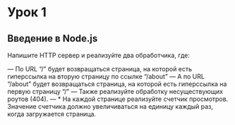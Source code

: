 # Урок 1 

## Введение в Node.js

Напишите HTTP сервер и реализуйте два обработчика, где:

— По URL “/” будет возвращаться страница, на которой есть гиперссылка на вторую страницу по ссылке “/about”
— А по URL “/about” будет возвращаться страница, на которой есть гиперссылка на первую страницу “/”
— Также реализуйте обработку несуществующих роутов (404).
— * На каждой странице реализуйте счетчик просмотров. Значение счетчика должно увеличиваться на единицу каждый раз, когда загружается страница.